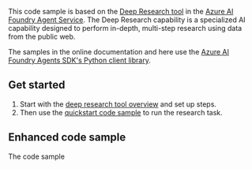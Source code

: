 This code sample is based on the [Deep Research tool](https://learn.microsoft.com/en-us/azure/ai-foundry/agents/how-to/tools/deep-research) in the [Azure AI Foundry Agent Service](https://learn.microsoft.com/en-us/azure/ai-foundry/agents/overview). The Deep Research capability is a specialized AI capability designed to perform in-depth, multi-step research using data from the public web.

The samples in the online documentation and here use the [Azure AI Foundry Agents SDK's Python client library](https://learn.microsoft.com/en-us/python/api/overview/azure/ai-projects-readme?view=azure-python-preview).

## Get started
1. Start with the [deep research tool overview](https://learn.microsoft.com/en-us/azure/ai-foundry/agents/how-to/tools/deep-research) and set up steps. 
2. Then use the [quickstart code sample](https://learn.microsoft.com/en-us/azure/ai-foundry/agents/how-to/tools/deep-research-samples) to run the research task. 

## Enhanced code sample
The code sample
